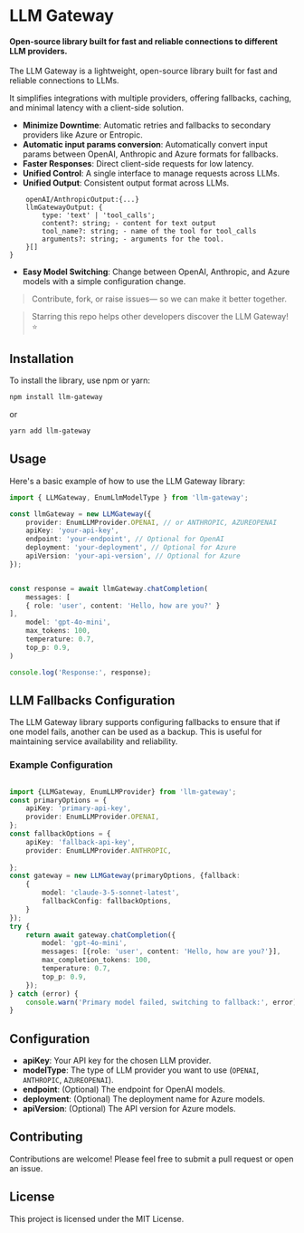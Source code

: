 # LLM Gateway
#### Open-source library built for fast and reliable connections to different LLM providers.

The LLM Gateway is a lightweight, open-source library built for fast and reliable connections to LLMs. <br>

It simplifies integrations with multiple providers, offering fallbacks, caching, and minimal latency with a client-side solution.


- **Minimize Downtime**: Automatic retries and fallbacks to secondary providers like Azure or Entropic.  
- **Automatic input params conversion**: Automatically convert input params between OpenAI, Anthropic and Azure formats for fallbacks.
- **Faster Responses**: Direct client-side requests for low latency.  
- **Unified Control**: A single interface to manage requests across LLMs. 
- **Unified Output**: Consistent output format across LLMs. 
```{
    openAI/AnthropicOutput:{...}
    llmGatewayOutput: {
        type: 'text' | 'tool_calls';
        content?: string; - content for text output
        tool_name?: string; - name of the tool for tool_calls
        arguments?: string; - arguments for the tool.
    }[]
}
```
- **Easy Model Switching**: Change between OpenAI, Anthropic, and Azure models with a simple configuration change. 

> Contribute, fork, or raise issues— so we can make it better together.

> Starring this repo helps other developers discover the LLM Gateway! ⭐  


## Installation

To install the library, use npm or yarn:

```bash
npm install llm-gateway
```

or

```bash
yarn add llm-gateway
```

## Usage

Here's a basic example of how to use the LLM Gateway library:

```typescript
import { LLMGateway, EnumLlmModelType } from 'llm-gateway';

const llmGateway = new LLMGateway({
    provider: EnumLLMProvider.OPENAI, // or ANTHROPIC, AZUREOPENAI
    apiKey: 'your-api-key',
    endpoint: 'your-endpoint', // Optional for OpenAI
    deployment: 'your-deployment', // Optional for Azure
    apiVersion: 'your-api-version', // Optional for Azure
});


const response = await llmGateway.chatCompletion(
    messages: [
    { role: 'user', content: 'Hello, how are you?' }
],
    model: 'gpt-4o-mini',
    max_tokens: 100,
    temperature: 0.7,
    top_p: 0.9,
)

console.log('Response:', response);

```

## LLM Fallbacks Configuration

The LLM Gateway library supports configuring fallbacks to ensure that if one model fails, another can be used as a backup. This is useful for maintaining service availability and reliability.

### Example Configuration

```typescript

import {LLMGateway, EnumLLMProvider} from 'llm-gateway';
const primaryOptions = {
    apiKey: 'primary-api-key',
    provider: EnumLLMProvider.OPENAI,
};
const fallbackOptions = {
    apiKey: 'fallback-api-key',
    provider: EnumLLMProvider.ANTHROPIC,
    
};
const gateway = new LLMGateway(primaryOptions, {fallback:
    {
        model: 'claude-3-5-sonnet-latest',
        fallbackConfig: fallbackOptions,
    }
});
try {
    return await gateway.chatCompletion({
        model: 'gpt-4o-mini',
        messages: [{role: 'user', content: 'Hello, how are you?'}],
        max_completion_tokens: 100,
        temperature: 0.7,
        top_p: 0.9,
    });
} catch (error) {
    console.warn('Primary model failed, switching to fallback:', error);
}

```
## Configuration

- **apiKey**: Your API key for the chosen LLM provider.
- **modelType**: The type of LLM provider you want to use (`OPENAI`, `ANTHROPIC`, `AZUREOPENAI`).
- **endpoint**: (Optional) The endpoint for OpenAI models.
- **deployment**: (Optional) The deployment name for Azure models.
- **apiVersion**: (Optional) The API version for Azure models.

## Contributing

Contributions are welcome! Please feel free to submit a pull request or open an issue.

## License

This project is licensed under the MIT License.

